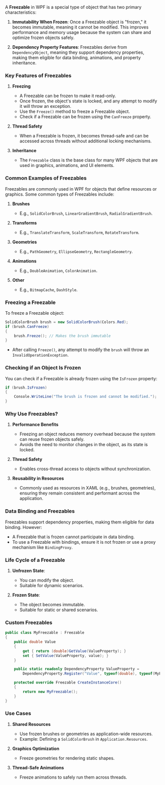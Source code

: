 A **Freezable** in WPF is a special type of object that has two primary characteristics:

1. **Immutability When Frozen**: Once a Freezable object is "frozen," it becomes immutable, meaning it cannot be modified. This improves performance and memory usage because the system can share and optimize frozen objects safely.

2. **Dependency Property Features**: Freezables derive from `DependencyObject`, meaning they support dependency properties, making them eligible for data binding, animations, and property inheritance.

### Key Features of Freezables

1. **Freezing**
   - A Freezable can be frozen to make it read-only.
   - Once frozen, the object's state is locked, and any attempt to modify it will throw an exception.
   - Use the `Freeze()` method to freeze a Freezable object.
   - Check if a Freezable can be frozen using the `CanFreeze` property.

2. **Thread Safety**
   - When a Freezable is frozen, it becomes thread-safe and can be accessed across threads without additional locking mechanisms.

3. **Inheritance**
   - The `Freezable` class is the base class for many WPF objects that are used in graphics, animations, and UI elements.

### Common Examples of Freezables

Freezables are commonly used in WPF for objects that define resources or graphics. Some common types of Freezables include:

1. **Brushes**
   - E.g., `SolidColorBrush`, `LinearGradientBrush`, `RadialGradientBrush`.

2. **Transforms**
   - E.g., `TranslateTransform`, `ScaleTransform`, `RotateTransform`.

3. **Geometries**
   - E.g., `PathGeometry`, `EllipseGeometry`, `RectangleGeometry`.

4. **Animations**
   - E.g., `DoubleAnimation`, `ColorAnimation`.

5. **Other**
   - E.g., `BitmapCache`, `DashStyle`.

### Freezing a Freezable

To freeze a Freezable object:
```csharp
SolidColorBrush brush = new SolidColorBrush(Colors.Red);
if (brush.CanFreeze)
{
    brush.Freeze(); // Makes the brush immutable
}
```

- After calling `Freeze()`, any attempt to modify the `brush` will throw an `InvalidOperationException`.

### Checking if an Object Is Frozen

You can check if a Freezable is already frozen using the `IsFrozen` property:
```csharp
if (brush.IsFrozen)
{
    Console.WriteLine("The brush is frozen and cannot be modified.");
}
```

### Why Use Freezables?

1. **Performance Benefits**
   - Freezing an object reduces memory overhead because the system can reuse frozen objects safely.
   - Avoids the need to monitor changes in the object, as its state is locked.

2. **Thread Safety**
   - Enables cross-thread access to objects without synchronization.

3. **Reusability in Resources**
   - Commonly used as resources in XAML (e.g., brushes, geometries), ensuring they remain consistent and performant across the application.

### Data Binding and Freezables

Freezables support dependency properties, making them eligible for data binding. However:
- A Freezable that is frozen cannot participate in data binding.
- To use a Freezable with bindings, ensure it is not frozen or use a proxy mechanism like `BindingProxy`.

### Life Cycle of a Freezable

1. **Unfrozen State**:
   - You can modify the object.
   - Suitable for dynamic scenarios.

2. **Frozen State**:
   - The object becomes immutable.
   - Suitable for static or shared scenarios.

### Custom Freezables

```csharp
public class MyFreezable : Freezable
{
    public double Value
    {
        get { return (double)GetValue(ValueProperty); }
        set { SetValue(ValueProperty, value); }
    }

    public static readonly DependencyProperty ValueProperty =
        DependencyProperty.Register("Value", typeof(double), typeof(MyFreezable), new PropertyMetadata(0.0));

    protected override Freezable CreateInstanceCore()
    {
        return new MyFreezable();
    }
}
```

### Use Cases

1. **Shared Resources**
   - Use frozen brushes or geometries as application-wide resources.
   - Example: Defining a `SolidColorBrush` in `Application.Resources`.

2. **Graphics Optimization**
   - Freeze geometries for rendering static shapes.

3. **Thread-Safe Animations**
   - Freeze animations to safely run them across threads.
